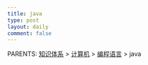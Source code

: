 ```yaml
---
title: java
type: post
layout: daily
comment: false
---
```


PARENTS: [知识体系](/gknows/wiki) > [计算机](/gknows/计算机) > [编程语言](/gknows/编程语言) > java

